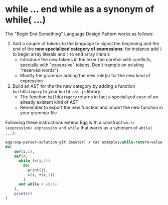 # while ... end while as a synonym of while( ...)

The "Begin End Something" Language Design Pattern works as follows:

1. Add a couple of tokens to the language to signal the beginning and the end of the **new specialized category of expressions**:  for instance add `[` to begin array literals and `]` to end array literals
   * Introduce the new tokens in the lexer (be carefull with conflicts, specially with "expansive" tokens. Don't trample on existing "reserved words")
   * Modify the grammar adding the new rule(s) for the new kind of expression
2. Build an AST for the the new category by adding a function `buildCategory` to your `build-ast.js` library.
   * The function `buildCategory` returns in fact a specialized case of an already existent kind of AST
   * Remember to export the new function and import the new function in your grammar file

Following these instructions extend Egg with a construct `while (expression) expression end while` that works as a synonym of `while( ...)`:

```ruby
egg-oop-parser-solution git:(master) ✗ cat examples/while-return-value.egg 
do(
    def(i,1),
    def(r, 
      while (<(i,4))
        do(
          print(i),
          =(i, +(i,1))
        ) 
      end while # while
    ),
    print(r)
)
```
